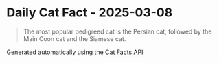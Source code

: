 # Daily Cat Fact - 2025-03-08

> The most popular pedigreed cat is the Persian cat, followed by the Main Coon cat and the Siamese cat.

Generated automatically using the [Cat Facts API](https://catfact.ninja)
